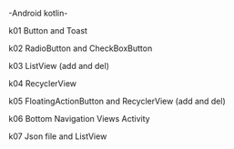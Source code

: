 -Android kotlin-  
  
k01 Button and Toast 
  
k02 RadioButton and CheckBoxButton  
  
k03 ListView (add and del)  
  
k04 RecyclerView  
  
k05 FloatingActionButton and RecyclerView (add and del)  
  
k06 Bottom Navigation Views Activity  
  
k07 Json file and ListView
 



  